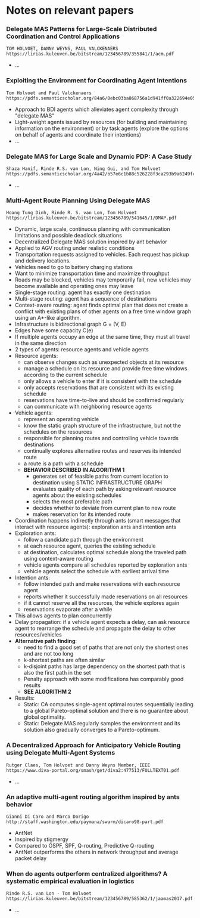 # Notes on relevant papers
    
### Delegate MAS Patterns for Large-Scale Distributed Coordination and Control Applications
    TOM HOLVOET, DANNY WEYNS, PAUL VALCKENAERS
    https://lirias.kuleuven.be/bitstream/123456789/355841/1/acm.pdf
* ...


### Exploiting the Environment for Coordinating Agent Intentions
    Tom Holvoet and Paul Valckenaers
    https://pdfs.semanticscholar.org/84a6/0ebc03ba868756a1d941ff0a322694e05ab2.pdf
* Approach to BDI agents which alleviates agent complexity through "delegate MAS"
* Light-weight agents issued by resources (for building and maintaining information on the environment) or by task agents (explore the options on behalf of agents and coordinate their intentions)
* ...
    
    
### Delegate MAS for Large Scale and Dynamic PDP: A Case Study
    Shaza Hanif, Rinde R.S. van Lon, Ning Gui, and Tom Holvoet
    https://pdfs.semanticscholar.org/4a42/b57e6c1b88c526228f3ca293b9a6249fc9ec.pdf
* ...


### Multi-Agent Route Planning Using Delegate MAS
    Hoang Tung Dinh, Rinde R. S. van Lon, Tom Holvoet
    https://lirias.kuleuven.be/bitstream/123456789/541645/1/DMAP.pdf
* Dynamic, large scale, continuous planning with communication limitations and possible deadlock situations
* Decentralized Delegate MAS solution inspired by ant behavior
* Applied to AGV routing under realistic conditions
* Transportation requests assigned to vehicles. Each request has pickup and delivery locations.
* Vehicles need to go to battery charging stations
* Want to minimize transportation time and maximize throughput
* Roads may be blocked, vehicles may temporarily fail, new vehicles may become available and operating ones may leave
* Single-stage routing: agent has exactly one destination
* Multi-stage routing: agent has a sequence of destinations
* Context-aware routing: agent finds optimal plan that does not create a conflict with existing plans of other agents on a free time window graph using an A*-like algorithm.
* Infrastructure is bidirectional graph G = (V, E)
* Edges have some capacity C(e)
* If multiple agents occupy an edge at the same time, they must all travel in the same direction
* 2 types of agents: resource agents and vehicle agents
* Resource agents:
  * can observe changes such as unexpected objects at its resource
  * manage a schedule on its resource and provide free time windows according to the current schedule
  * only allows a vehicle to enter if it is consistent with the schedule
  * only accepts reservations that are consistent with its existing schedule
  * reservations have time-to-live and should be confirmed regularly
  * can communicate with neighboring resource agents
* Vehicle agents:
  * represent an operating vehicle
  * know the static graph structure of the infrastructure, but not the schedules on the resources
  * responsible for planning routes and controlling vehicle towards destinations
  * continually explores alternative routes and reserves its intended route
  * a route is a path with a schedule
  * **BEHAVIOR DESCRIBED IN ALGORITHM 1**
    * generates set of feasible paths from current location to destination using STATIC INFRASTRUCTURE GRAPH
    * evaluates quality of each path by asking relevant resource agents about the existing schedules
    * selects the most preferable path
    * decides whether to deviate from current plan to new route
    * makes reservation for its intended route
* Coordination happens indirectly through ants (smart messages that interact with resource agents): exploration ants and intention ants
* Exploration ants:
  * follow a candidate path through the environment
  * at each resource agent, queries the existing schedule
  * at destination, calculates optimal schedule along the traveled path using context-aware routing
  * vehicle agents compare all schedules reported by exploration ants
  * vehicle agents select the schedule with earliest arrival time
* Intention ants:
  * follow intended path and make reservations with each resource agent
  * reports whether it successfully made reservations on all resources
  * if it cannot reserve all the resources, the vehicle explores again
  * reservations evaporate after a while 
* This allows agents to plan concurrently
* Delay propagation: if a vehicle agent expects a delay, can ask resource agent to rearrange the schedule and propagate the delay to other resources/vehicles 
* **Alternative path finding**:
  * need to find a good set of paths that are not only the shortest ones and are not too long
  * k-shortest paths are often similar
  * k-disjoint paths has large dependency on the shortest path that is also the first path in the set
  * Penalty approach with some modifications has comparably good results
  * **SEE ALGORITHM 2**
* Results:
  * Static: CA computes single-agent optimal routes sequentially leading to a global Pareto-optimal solution and there is no guarantee about global optimality. 
  * Static: Delegate MAS regularly samples the environment and its solution also gradually converges to a Pareto-optimum.
  

### A Decentralized Approach for Anticipatory Vehicle Routing using Delegate Multi-Agent Systems
    Rutger Claes, Tom Holvoet and Danny Weyns Member, IEEE
    https://www.diva-portal.org/smash/get/diva2:477513/FULLTEXT01.pdf
* ...
 
    
### An adaptive multi-agent routing algorithm inspired by ants behavior
    Gianni Di Caro and Marco Dorigo
    http://staff.washington.edu/paymana/swarm/dicaro98-part.pdf
* AntNet
* Inspired by stigmergy
* Compared to OSPF, SPF, Q-routing, Predictive Q-routing
* AntNet outperforms the others in network throughput and average packet delay


### When do agents outperform centralized algorithms? A systematic empirical evaluation in logistics
    Rinde R.S. van Lon · Tom Holvoet
    https://lirias.kuleuven.be/bitstream/123456789/585362/1/jaamas2017.pdf
* ...
